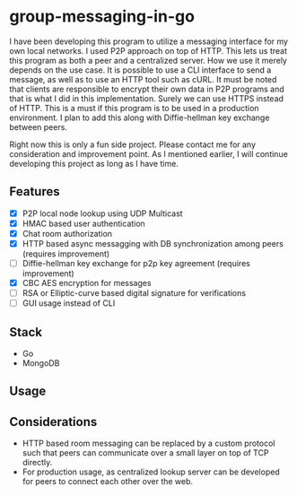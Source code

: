 # group-messaging-in-go
I have been developing this program to utilize a messaging interface for my own local networks. I used P2P approach on top of HTTP. This lets us treat this program as both a peer and a centralized server. How we use it merely depends on the use case. It is possible to use a CLI interface to send a message, as well as to use an HTTP tool such as cURL. It must be noted that clients are responsible to encrypt their own data in P2P programs and that is what I did in this implementation. Surely we can use HTTPS instead of HTTP. This is a must if this program is to be used in a production environment. I plan to add this along with Diffie-hellman key exchange between peers.

Right now this is only a fun side project. Please contact me for any consideration and improvement point. As I mentioned earlier, I will continue developing this project as long as I have time.

## Features 
- [x] P2P local node lookup using UDP Multicast 
- [x] HMAC based user authentication
- [x] Chat room authorization
- [x] HTTP based async messagging with DB synchronization among peers (requires improvement)
- [ ] Diffie-hellman key exchange for p2p key agreement (requires improvement)
- [x] CBC AES encryption for messages
- [ ] RSA or Elliptic-curve based digital signature for verifications
- [ ] GUI usage instead of CLI

## Stack
- Go
- MongoDB

## Usage
  
## Considerations
- HTTP based room messaging can be replaced by a custom protocol such that peers can communicate over a small layer on top of TCP directly.
- For production usage, as centralized lookup server can be developed for peers to connect each other over the web.
